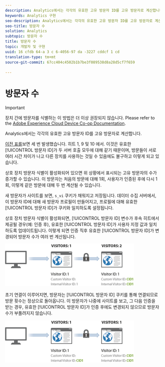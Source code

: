 ```yaml
---
description: Analytics에서는 각각의 유효한 고유 방문자 ID를 고유 방문자로 계산합니다.
keywords: Analytics 구현
seo-description: Analytics에서는 각각의 유효한 고유 방문자 ID를 고유 방문자로 계산합니다.
seo-title: 방문자 수
solution: Analytics
subtopic: 방문자 수
title: 방문자 수
topic: 개발자 및 구현
uuid: 16 cfdb 64-a 3 c 6-4056-97 da -3227 cddcf 1 cd
translation-type: tm+mt
source-git-commit: 67cc404c4502b1b7be3f089538d8a28d5cf7f659

---
```



# 방문자 수

>[!IMPORTANT]
>
>장치 간에 방문자를 식별하는 이 방법은 더 이상 권장되지 않습니다. Please refer to the [Adobe Experience Cloud Device Co-op Documentation](https://marketing.adobe.com/resources/help/en_US/mcdc/).

Analytics에서는 각각의 유효한 고유 방문자 ID를 고유 방문자로 계산합니다.

[이전 표를](../../../implement/js-implementation/xdevice-visid/visit-example.md#concept_E3B32B8E539F4FDC8E3FA872328B87BA)보면 세 번 발생했습니다. 히트 1, 9 및 10 에서. 이것은 유효한 [!UICONTROL 방문자 ID]가 두 서버 호출 모두에 대해 같기 때문이며, 방문들이 서로 여러 시간 차이가 나고 다른 장치를 사용하는 것일 수 있음에도 불구하고 이렇게 되고 있습니다.

상호 장치 방문자 식별이 활성화되어 있으면 위 상황에서 표시되는 고유 방문자의 수가 증가할 수 있습니다. 이 방문자는 처음의 방문에 대해 1회, 사용자가 인증된 후에 다시 1회, 이렇게 같은 방문에 대해 두 번 계산될 수 있습니다.

새 방문자가 사이트를 보면, `s_vi` 쿠키가 채워지고 저장됩니다. 데이터 수집 서버에서, 이 방문자 ID에 대해 새 방문자 프로필이 만들어지고, 프로필에 대해 유효한 [!UICONTROL 방문자 ID]가 쿠키와 일치하도록 설정됩니다.

상호 장치 방문자 식별이 활성화되면, [!UICONTROL 방문자 ID] 변수가 후속 히트에서 제공될 경우(예: 인증 후), 유효한 [!UICONTROL 방문자 ID]가 사용자 지정 값과 일치하도록 업데이트됩니다. 이렇게 되면 인증 직후 유효한 [!UICONTROL 방문자 ID]가 변경되어 방문자 수가 여러 번 계산됩니다.

![](assets/visitors.png)

초기 연결이 이루어지면, 방문자는 [!UICONTROL 방문자 ID] 쿠키를 통해 연결되므로 방문 횟수는 정상으로 돌아옵니다. 이 방문자가 나중에 사이트를 보고, 그 다음 인증을 받는 경우, 유효한 [!UICONTROL 방문자 ID]가 인증 후에도 변경되지 않으므로 방문자 수가 부풀려지지 않습니다.

![](assets/visitors_2.png)


